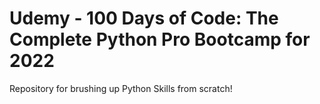 # Udemy - 100 Days of Code: The Complete Python Pro Bootcamp for 2022


Repository for brushing up Python Skills from scratch!
